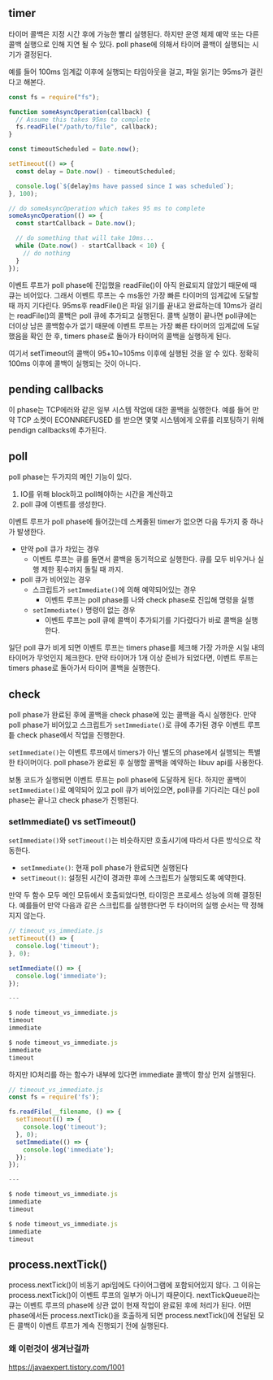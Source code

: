 ## timer

타이머 콜백은 지정 시간 후에 가능한 빨리 실행된다. 하지만 운영 체제 예약 또는 다른 콜백 실행으로 인해 지연 될 수 있다.
poll phase에 의해서 타이머 콜백이 실행되는 시기가 결정된다.

예를 들어 100ms 임계값 이후에 실행되는 타임아웃을 걸고, 파일 읽기는 95ms가 걸린다고 해본다.

```js
const fs = require("fs");

function someAsyncOperation(callback) {
  // Assume this takes 95ms to complete
  fs.readFile("/path/to/file", callback);
}

const timeoutScheduled = Date.now();

setTimeout(() => {
  const delay = Date.now() - timeoutScheduled;

  console.log(`${delay}ms have passed since I was scheduled`);
}, 100);

// do someAsyncOperation which takes 95 ms to complete
someAsyncOperation(() => {
  const startCallback = Date.now();

  // do something that will take 10ms...
  while (Date.now() - startCallback < 10) {
    // do nothing
  }
});
```

이벤트 루프가 poll phase에 진입했을 readFile()이 아직 완료되지 않았기 때문에 때 큐는 비어있다. 그래서 이벤트 루프는 수 ms동안 가장 빠른 타이머의 임계값에 도달할 때 까지 기다린다. 95ms후 readFile()은 파일 읽기를 끝내고 완료하는데 10ms가 걸리는 readFile()의 콜백은 poll 큐에 추가되고 실행된다. 콜백 실행이 끝나면 poll큐에는 더이상 남은 콜백함수가 없기 때문에 이벤트 루프는 가장 빠른 타이머의 임계값에 도달했음을 확인 한 후, timers phase로 돌아가 타이머의 콜백을 실행하게 된다.

여기서 setTimeout의 콜백이 95+10=105ms 이후에 실행된 것을 알 수 있다. 정확히 100ms 이후에 콜백이 실행되는 것이 아니다.

## pending callbacks

이 phase는 TCP에러와 같은 일부 시스템 작업에 대한 콜백을 실행한다. 예를 들어 만약 TCP 소켓이 ECONNREFUSED 를 받으면 몇몇 시스템에게 오류를 리포팅하기 위해 pendign callbacks에 추가된다.

## poll

poll phase는 두가지의 메인 기능이 있다.

1. IO를 위해 block하고 poll해야하는 시간을 계산하고
2. poll 큐에 이벤트를 생성한다.

이벤트 루프가 poll phase에 들어갔는데 스케줄된 timer가 없으면 다음 두가지 중 하나가 발생한다.

- 만약 poll 큐가 차있는 경우
  - 이벤트 루프는 큐를 돌면서 콜백을 동기적으로 실행한다. 큐를 모두 비우거나 실행 제한 횟수까지 돌릴 때 까지.
- poll 큐가 비어있는 경우
  - 스크립트가 `setImmediate()`에 의해 예약되어있는 경우
    - 이벤트 루프는 poll phase를 나와 check phase로 진입해 명령을 실행
  - `setImmediate()` 명령이 없는 경우
    - 이벤트 루프는 poll 큐에 콜백이 추가되기를 기다렸다가 바로 콜백을 실행한다.

일단 poll 큐가 비게 되면 이벤트 루프는 timers phase를 체크해 가장 가까운 시일 내의 타이머가 무엇인지 체크한다. 만약 타이머가 1개 이상 준비가 되었다면, 이벤트 루프는 timers phase로 돌아가서 타이머 콜백을 실행한다.

## check

poll phase가 완료된 후에 콜백을 check phase에 있는 콜백을 즉시 실행한다. 만약 poll phase가 비어있고 스크립트가 `setImmediate()`로 큐에 추가된 경우 이벤트 루프틑 check phase에서 작업을 진행한다.

`setImmediate()`는 이벤트 루프에서 timers가 아닌 별도의 phase에서 실행되는 특별한 타이머이다. poll phase가 완료된 후 실행할 콜백을 예약하는 libuv api를 사용한다.

보통 코드가 실행되면 이벤트 루프는 poll phase에 도달하게 된다. 하지만 콜백이 `setImmediate()`로 예약되어 있고 poll 큐가 비어있으면, poll큐를 기다리는 대신 poll phase는 끝나고 check phase가 진행된다.

### setImmediate() vs setTimeout()

`setImmediate()`와 `setTimeout()`는 비슷하지만 호출시기에 따라서 다른 방식으로 작동한다.

- `setImmediate()`: 현재 poll phase가 완료되면 실행된다
- `setTimeout()`: 설정된 시간이 경과한 후에 스크립트가 실행되도록 예약한다.

만약 두 함수 모두 메인 모듀에서 호출되었다면, 타이밍은 프로세스 성능에 의해 결정된다. 예를들어 만약 다음과 같은 스크립트를 실행한다면 두 타이머의 실행 순서는 딱 정해지지 않는다.

```js
// timeout_vs_immediate.js
setTimeout(() => {
  console.log('timeout');
}, 0);

setImmediate(() => {
  console.log('immediate');
});

---

$ node timeout_vs_immediate.js
timeout
immediate

$ node timeout_vs_immediate.js
immediate
timeout
```

하지만 IO처리를 하는 함수가 내부에 있다면 immediate 콜백이 항상 먼저 실행된다.

```js
// timeout_vs_immediate.js
const fs = require('fs');

fs.readFile(__filename, () => {
  setTimeout(() => {
    console.log('timeout');
  }, 0);
  setImmediate(() => {
    console.log('immediate');
  });
});

---

$ node timeout_vs_immediate.js
immediate
timeout

$ node timeout_vs_immediate.js
immediate
timeout
```

## process.nextTick()

process.nextTick()이 비동기 api임에도 다이어그램에 포함되어있지 않다. 그 이유는 process.nextTick()이 이벤트 루프의 일부가 아니기 때문이다. nextTickQueue라는 큐는 이벤트 루프의 phase에 상관 없이 현재 작업이 완료된 후에 처리가 된다. 어떤 phase에서든 process.nextTick()을 호출하게 되면 process.nextTick()에 전달된 모든 콜백이 이벤트 루프가 계속 진행되기 전에 실행된다.

### 왜 이런것이 생겨난걸까

https://javaexpert.tistory.com/1001

